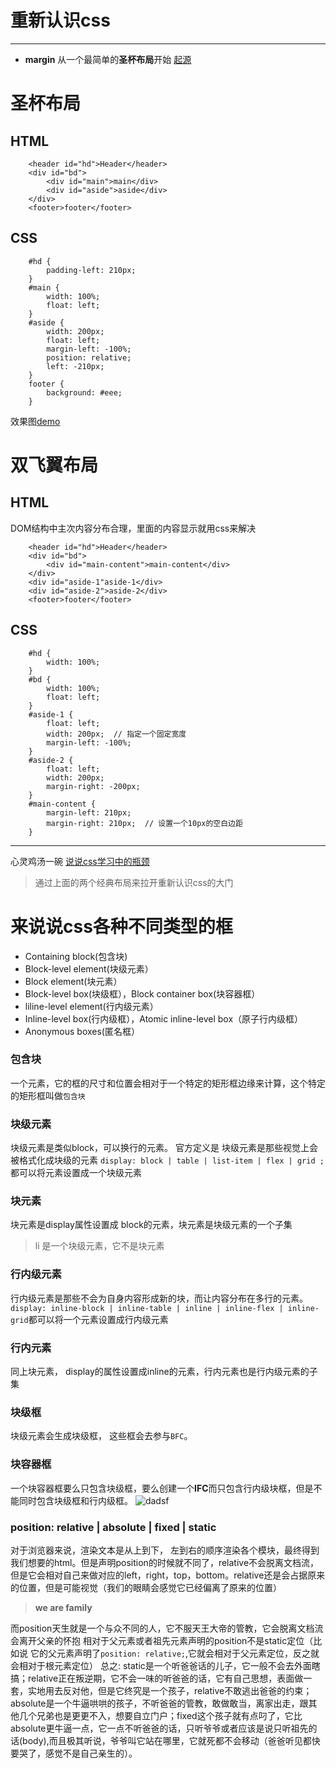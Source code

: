 # 重新认识**css**
---------------------

+ **margin**
从一个最简单的**圣杯布局**开始 [起源](http://alistapart.com/article/holygrail)
# **圣杯布局**
## **HTML**
		<header id="hd">Header</header>  	 
		<div id="bd">  
			<div id="main">main</div>
			<div id="aside">aside</div>
		</div>
		<footer>footer</footer>  
## **CSS**
		#hd {
			padding-left: 210px;
		}
		#main {
			width: 100%;
			float: left;
		}
		#aside {
			width: 200px;
			float: left;
			margin-left: -100%;
			position: relative;
			left: -210px;
		}
		footer {
			background: #eee;
		}

效果图[demo](http://codepen.io/wohaiwo/pen/RPOXgW)

# **双飞翼布局** 
## **HTML**
DOM结构中主次内容分布合理，里面的内容显示就用css来解决

		<header id="hd">Header</header>  	 
		<div id="bd">  
			<div id="main-content">main-content</div>
		</div>
		<div id="aside-1"aside-1</div>
		<div id="aside-2">aside-2</div>
		<footer>footer</footer>  
## **CSS**
		#hd {
			width: 100%;
		}
		#bd {
			width: 100%;
			float: left;
		}
		#aside-1 {
			float: left;
			width: 200px;  // 指定一个固定宽度
			margin-left: -100%;
		}
		#aside-2 {
			float: left;
			width: 200px;
			margin-right: -200px;
		}
		#main-content {
			margin-left: 210px;
			margin-right: 210px;  // 设置一个10px的空白边距
		}

-------------

心灵鸡汤一碗 [说说css学习中的瓶颈](http://www.zhangxinxu.com/wordpress/2012/07/bottleneck-css-study/) 



> 通过上面的两个经典布局来拉开重新认识css的大门


# 来说说css各种不同类型的框
+ Containing block(包含块)
+ Block-level element(块级元素）
+ Block element(块元素）
+ Block-level box(块级框），Block container box(块容器框）
+ liline-level element(行内级元素）
+ Inline-level box(行内级框），Atomic inline-level box（原子行内级框）
+ Anonymous boxes(匿名框）


### 包含块 
一个元素，它的框的尺寸和位置会相对于一个特定的矩形框边缘来计算，这个特定的矩形框叫做`包含块`
### 块级元素
块级元素是类似block，可以换行的元素。 官方定义是 块级元素是那些视觉上会被格式化成块级的元素
`display: block | table | list-item | flex | grid ;`都可以将元素设置成一个块级元素
### 块元素 
块元素是display属性设置成 block的元素，块元素是块级元素的一个子集
> li 是一个块级元素，它不是块元素
### 行内级元素
行内级元素是那些不会为自身内容形成新的块，而让内容分布在多行的元素。`display: inline-block | inline-table | inline | inline-flex | inline-grid`都可以将一个元素设置成行内级元素
### 行内元素
同上块元素， display的属性设置成inline的元素，行内元素也是行内级元素的子集
### 块级框
块级元素会生成块级框， 这些框会去参与`BFC`。
### 块容器框
一个块容器框要么只包含块级框，要么创建一个**IFC**而只包含行内级块框，但是不能同时包含块级框和行内级框。
![dadsf](http://C:\Users\航\Desktop\块级框包含图.png)

### position: relative | absolute | fixed | static
对于浏览器来说，渲染文本是从上到下， 左到右的顺序渲染各个模块，最终得到我们想要的html。但是声明position的时候就不同了，relative不会脱离文档流，但是它会相对自己来做对应的left，right，top，bottom。relative还是会占据原来的位置，但是可能视觉（我们的眼睛会感觉它已经偏离了原来的位置） 

> **we are family**

而position天生就是一个与众不同的人，它不服天王大帝的管教，它会脱离文档流 会离开父亲的怀抱 相对于父元素或者祖先元素声明的position不是static定位（比如说 它的父元素声明了`position: relative;`,它就会相对于父元素定位，反之就会相对于根元素定位）
总之: static是一个听爸爸话的儿子，它一般不会去外面瞎搞；relative正在叛逆期，它不会一味的听爸爸的话，它有自己思想，表面做一套，实地用去反对他，但是它终究是一个孩子，relative不敢逃出爸爸的约束；absolute是一个牛逼哄哄的孩子，不听爸爸的管教，敢做敢当，离家出走，跟其他几个兄弟也是更更不入，想要自立门户；fixed这个孩子就有点叼了，它比absolute更牛逼一点，它一点不听爸爸的话，只听爷爷或者应该是说只听祖先的话(body),而且极其听说，爷爷叫它站在哪里，它就死都不会移动（爸爸听见都快要哭了，感觉不是自己亲生的）。
